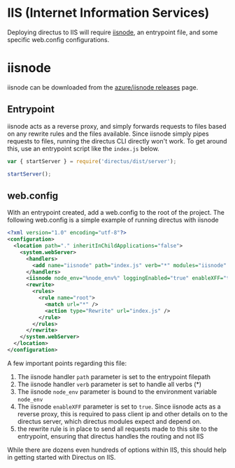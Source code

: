 # IIS (Internet Information Services)

Deploying directus to IIS will require [iisnode](https://github.com/Azure/iisnode), an entrypoint file, and some
specific web.config configurations.

# iisnode

iisnode can be downloaded from the [azure/iisnode releases](https://github.com/Azure/iisnode/releases) page.

## Entrypoint

iisnode acts as a reverse proxy, and simply forwards requests to files based on any rewrite rules and the files
available. Since iisnode simply pipes requests to files, running the directus CLI directly won't work. To get around
this, use an entrypoint script like the `index.js` below.

```js
var { startServer } = require('directus/dist/server');

startServer();
```

## web.config

With an entrypoint created, add a web.config to the root of the project. The following web.config is a simple example of
running directus with iisnode

```xml
<?xml version="1.0" encoding="utf-8"?>
<configuration>
  <location path="." inheritInChildApplications="false">
    <system.webServer>
      <handlers>
        <add name="iisnode" path="index.js" verb="*" modules="iisnode" />
      </handlers>
      <iisnode node_env="%node_env%" loggingEnabled="true" enableXFF="true" />
      <rewrite>
        <rules>
          <rule name="root">
            <match url="*" />
            <action type="Rewrite" url="index.js" />
          </rule>
        </rules>
      </rewrite>
    </system.webServer>
  </location>
</configuration>
```

A few important points regarding this file:

1. The iisnode handler `path` parameter is set to the entrypoint filepath
2. The iisnode handler `verb` parameter is set to handle all verbs (\*)
3. The iisnode `node_env` parameter is bound to the environment variable `node_env`
4. The iisnode `enableXFF` parameter is set to `true`. Since iisnode acts as a reverse proxy, this is required to pass
   client ip and other details on to the directus server, which directus modules expect and depend on.
5. the rewrite rule is in place to send all requests made to this site to the entrypoint, ensuring that directus handles
   the routing and not IIS

While there are dozens even hundreds of options within IIS, this should help in getting started with Directus on IIS.
